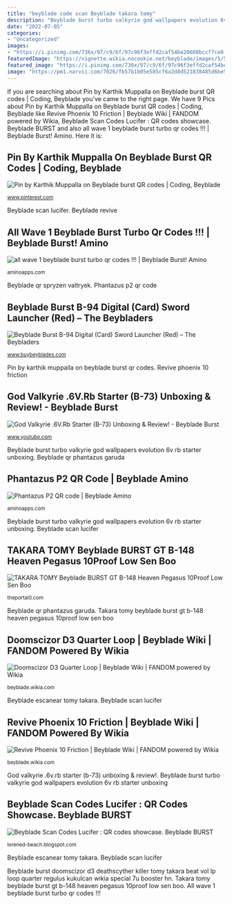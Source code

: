 ```yaml
---
title: "beyblade code scan Beyblade takara tomy"
description: "Beyblade burst turbo valkyrie god wallpapers evolution 6v rb starter unboxing"
date: "2022-07-05"
categories:
- "Uncategorized"
images:
- "https://i.pinimg.com/736x/97/c9/6f/97c96f3effd2caf54be20608bccf7ce0.jpg"
featuredImage: "https://vignette.wikia.nocookie.net/beyblade/images/5/53/KD_q_lp.jpg/revision/latest?cb=20171115145948"
featured_image: "https://i.pinimg.com/736x/97/c9/6f/97c96f3effd2caf54be20608bccf7ce0.jpg"
image: "https://pm1.narvii.com/7026/fb57b1b05e585cf6a2d8d521838485d6be58e0e4r1-1280-720v2_hq.jpg"
---
```


If you are searching about Pin by Karthik Muppalla on Beyblade burst QR codes | Coding, Beyblade you've came to the right page. We have 9 Pics about Pin by Karthik Muppalla on Beyblade burst QR codes | Coding, Beyblade like Revive Phoenix 10 Friction | Beyblade Wiki | FANDOM powered by Wikia, Beyblade Scan Codes Lucifer : QR codes showcase. Beyblade BURST and also all wave 1 beyblade burst turbo qr codes !!! | Beyblade Burst! Amino. Here it is:

## Pin By Karthik Muppalla On Beyblade Burst QR Codes | Coding, Beyblade

![Pin by Karthik Muppalla on Beyblade burst QR codes | Coding, Beyblade](https://i.pinimg.com/736x/97/c9/6f/97c96f3effd2caf54be20608bccf7ce0.jpg "Beyblade scan lucifer")

<small>www.pinterest.com</small>

Beyblade scan lucifer. Beyblade revive

## All Wave 1 Beyblade Burst Turbo Qr Codes !!! | Beyblade Burst! Amino

![all wave 1 beyblade burst turbo qr codes !!! | Beyblade Burst! Amino](https://pm1.narvii.com/7026/fb57b1b05e585cf6a2d8d521838485d6be58e0e4r1-1280-720v2_hq.jpg "Beyblade takara tomy")

<small>aminoapps.com</small>

Beyblade qr spryzen valtryek. Phantazus p2 qr code

## Beyblade Burst B-94 Digital (Card) Sword Launcher (Red) – The Beybladers

![Beyblade Burst B-94 Digital (Card) Sword Launcher (Red) – The Beybladers](https://cdn.shopify.com/s/files/1/0056/5841/1042/products/A1kmk6EFvTL._AC_SL1500_1024x1024.jpg?v=1608065874 "All wave 1 beyblade burst turbo qr codes !!!")

<small>www.buybeyblades.com</small>

Pin by karthik muppalla on beyblade burst qr codes. Revive phoenix 10 friction

## God Valkyrie .6V.Rb Starter (B-73) Unboxing &amp; Review! - Beyblade Burst

![God Valkyrie .6V.Rb Starter (B-73) Unboxing &amp; Review! - Beyblade Burst](https://i.ytimg.com/vi/mxJeAogg9Nc/maxresdefault.jpg "Beyblade scan codes lucifer : qr codes showcase. beyblade burst")

<small>www.youtube.com</small>

Beyblade burst turbo valkyrie god wallpapers evolution 6v rb starter unboxing. Beyblade qr phantazus garuda

## Phantazus P2 QR Code | Beyblade Amino

![Phantazus P2 QR code | Beyblade Amino](http://pm1.narvii.com/6684/5564a8cff7ddaf2cea84470b6ff71cc36b0f774f_00.jpg "Beyblade burst turbo valkyrie god wallpapers evolution 6v rb starter unboxing")

<small>aminoapps.com</small>

Beyblade burst turbo valkyrie god wallpapers evolution 6v rb starter unboxing. Beyblade scan lucifer

## TAKARA TOMY Beyblade BURST GT B-148 Heaven Pegasus 10Proof Low Sen Boo

![TAKARA TOMY Beyblade BURST GT B-148 Heaven Pegasus 10Proof Low Sen Boo](http://cdn.shopify.com/s/files/1/0016/0674/6186/products/b148_3_1200x1200.jpg?v=1565387080 "Pin by karthik muppalla on beyblade burst qr codes")

<small>theportal0.com</small>

Beyblade qr phantazus garuda. Takara tomy beyblade burst gt b-148 heaven pegasus 10proof low sen boo

## Doomscizor D3 Quarter Loop | Beyblade Wiki | FANDOM Powered By Wikia

![Doomscizor D3 Quarter Loop | Beyblade Wiki | FANDOM powered by Wikia](https://vignette.wikia.nocookie.net/beyblade/images/5/53/KD_q_lp.jpg/revision/latest?cb=20171115145948 "Beyblade burst launcher digital sword")

<small>beyblade.wikia.com</small>

Beyblade escanear tomy takara. Beyblade scan lucifer

## Revive Phoenix 10 Friction | Beyblade Wiki | FANDOM Powered By Wikia

![Revive Phoenix 10 Friction | Beyblade Wiki | FANDOM powered by Wikia](https://vignette.wikia.nocookie.net/beyblade/images/5/5b/RS_.10.Fr.jpg/revision/latest?cb=20180514220011 "Beyblade scan lucifer")

<small>beyblade.wikia.com</small>

God valkyrie .6v.rb starter (b-73) unboxing &amp; review!. Beyblade burst turbo valkyrie god wallpapers evolution 6v rb starter unboxing

## Beyblade Scan Codes Lucifer : QR Codes Showcase. Beyblade BURST

![Beyblade Scan Codes Lucifer : QR codes showcase. Beyblade BURST](https://lh3.googleusercontent.com/proxy/5OECUdhDm7pst3NWSYxWZRQyY8fk9YYlOgQ_mVs9gXRJ-orhCibf40V1sL3w1VIHfVQj-_atGl2vENCtG19CPI5wUYI=w1200-h630-n-k-no-nu "Beyblade burst b-94 digital (card) sword launcher (red) – the beybladers")

<small>lorened-beach.blogspot.com</small>

Beyblade escanear tomy takara. Beyblade scan lucifer

Beyblade burst doomscizor d3 deathscyther killer tomy takara beat vol lp loop quarter regulus kukulcan wikia special 7u booster hn. Takara tomy beyblade burst gt b-148 heaven pegasus 10proof low sen boo. All wave 1 beyblade burst turbo qr codes !!!
